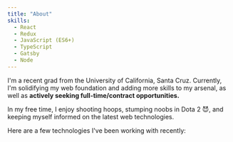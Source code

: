 ```yaml
---
title: "About"
skills:
  - React
  - Redux
  - JavaScript (ES6+)
  - TypeScript
  - Gatsby
  - Node
---
```


I'm a recent grad from the University of California, Santa Cruz. Currently, I'm solidifying my web foundation and adding more skills to my arsenal, as well as **actively seeking full-time/contract opportunities.**

In my free time, I enjoy shooting hoops, stumping noobs in Dota 2 😈, and keeping myself informed on the latest web technologies.

Here are a few technologies I've been working with recently:

